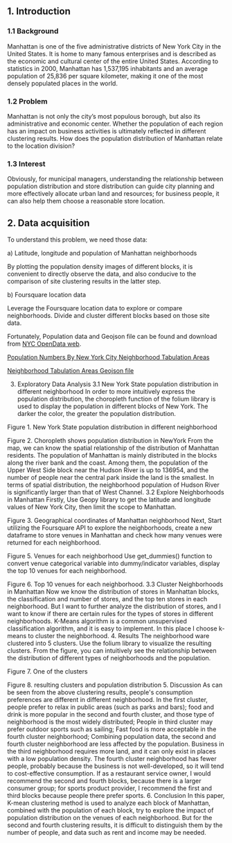 ## 1. Introduction
### 1.1 Background

Manhattan is one of the five administrative districts of New York City in the United States. It is home to many famous enterprises and is described as the economic and cultural center of the entire United States. According to statistics in 2000, Manhattan has 1,537,195 inhabitants and an average population of 25,836 per square kilometer, making it one of the most densely populated places in the world.

### 1.2 Problem

Manhattan is not only the city’s most populous borough, but also its administrative and economic center. Whether the population of each region has an impact on business activities is ultimately reflected in different clustering results. How does the population distribution of Manhattan relate to the location division?

### 1.3 Interest

Obviously, for municipal managers, understanding the relationship between population distribution and store distribution can guide city planning and more effectively allocate urban land and resources; for business people, it can also help them choose a reasonable store location.

## 2. Data acquisition

To understand this problem, we need those data:

a) Latitude, longitude and population of Manhattan neighborhoods

By plotting the population density images of different blocks, it is convenient to directly observe the data, and also conducive to the comparison of site clustering results in the latter step.

b) Foursquare location data

Leverage the Foursquare location data to explore or compare neighborhoods. Divide and cluster different blocks based on those site data.

Fortunately, Population data and Geojson file can be found and download from [NYC OpenData web](https://opendata.cityofnewyork.us/).

[Population Numbers By New York City Neighborhood Tabulation Areas](https://data.cityofnewyork.us/City-Government/New-York-City-Population-By-Neighborhood-Tabulatio/swpk-hqdp)

[Neighborhood Tabulation Areas Geojson file](https://data.cityofnewyork.us/City-Government/Neighborhood-Tabulation-Areas-NTA-/cpf4-rkhq)

3. Exploratory Data Analysis
3.1 New York State population distribution in different neighborhood
In order to more intuitively express the population distribution, the choropleth function of the folium library is used to display the population in different blocks of New York. The darker the color, the greater the population distribution.
 
Figure 1. New York State population distribution in different neighborhood
 
Figure 2. Choropleth shows population distribution in NewYork
From the map, we can know the spatial relationship of the distribution of Manhattan residents. The population of Manhattan is mainly distributed in the blocks along the river bank and the coast. Among them, the population of the Upper West Side block near the Hudson River is up to 136954, and the number of people near the central park inside the land is the smallest. In terms of spatial distribution, the neighborhood population of Hudson River is significantly larger than that of West Channel.
3.2 Explore Neighborhoods in Manhattan
Firstly, Use Geopy library to get the latitude and longitude values of New York City, then limit the scope to Manhattan. 
 
Figure 3. Geographical coordinates of Manhattan neighborhood
Next, Start utilizing the Foursquare API to explore the neighborhoods, create a new dataframe to store venues in Manhattan and check how many venues were returned for each neighborhood.
 
Figure 5. Venues for each neighborhood
Use get_dummies() function to convert venue categorical variable into dummy/indicator variables, display the top 10 venues for each neighborhood.
 
Figure 6. Top 10 venues for each neighborhood.
3.3 Cluster Neighborhoods in Manhattan
Now we know the distribution of stores in Manhattan blocks, the classification and number of stores, and the top ten stores in each neighborhood. But I want to further analyze the distribution of stores, and I want to know if there are certain rules for the types of stores in different neighborhoods.
K-Means algorithm is a common unsupervised classification algorithm, and it is easy to implement. In this place I choose k-means to cluster the neighborhood.
4. Results 
The neighborhood ware clustered into 5 clusters. Use the folium library to visualize the resulting clusters. From the figure, you can intuitively see the relationship between the distribution of different types of neighborhoods and the population.
 
Figure 7. One of the clusters


 
Figure 8. resulting clusters and population distribution
5. Discussion
As can be seen from the above clustering results, people's consumption preferences are different in different neighborhood.
In the first cluster, people prefer to relax in public areas (such as parks and bars); food and drink is more popular in the second and fourth cluster, and those type of neighborhood is the most widely distributed; People in third cluster may prefer outdoor sports such as sailing; Fast food is more acceptable in the fourth cluster neighborhood; 
Combining population data, the second and fourth cluster neighborhood are less affected by the population. Business in the third neighborhood requires more land, and it can only exist in places with a low population density. The fourth cluster neighborhood has fewer people, probably because the business is not well-developed, so it will tend to cost-effective consumption.
If as a restaurant service owner, I would recommend the second and fourth blocks, because there is a larger consumer group; for sports product provider, I recommend the first and third blocks because people there prefer sports.
6. Conclusion
In this paper, K-mean clustering method is used to analyze each block of Manhattan, combined with the population of each block, try to explore the impact of population distribution on the venues of each neighborhood.
But for the second and fourth clustering results, it is difficult to distinguish them by the number of people, and data such as rent and income may be needed.
